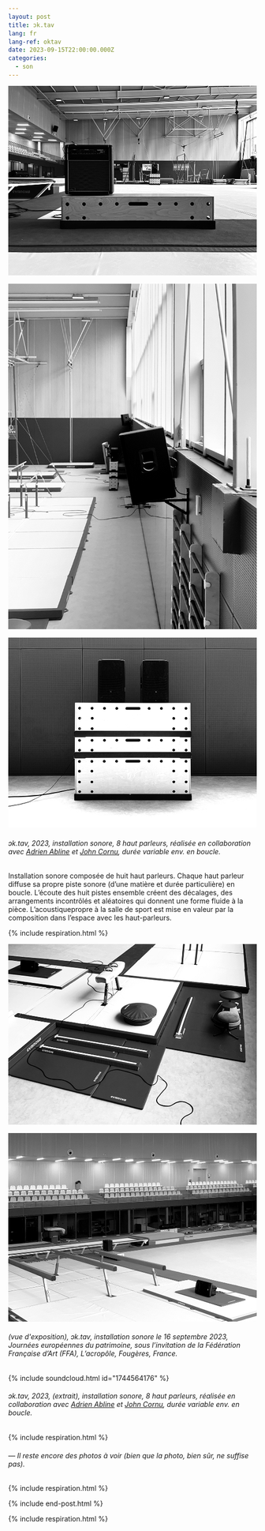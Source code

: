 ```yaml
---
layout: post
title: ɔk.tav
lang: fr
lang-ref: oktav
date: 2023-09-15T22:00:00.000Z
categories:
  - son
---
```


![](/imgs/octav11_UP.jpg)

![](/imgs/octav1_UP.jpg)

![](/imgs/octav15_UP.jpg)

###### *ɔk.tav*, 2023, installation sonore, 8 haut parleurs, réalisée en collaboration avec [Adrien Abline](http://ablineadrien.com/) et [John Cornu](https://www.johncornu.com/), durée variable env. en boucle.

Installation sonore composée de huit haut parleurs.
Chaque haut parleur diffuse sa propre piste sonore (d’une matière et durée particulière) en boucle.
L’écoute des huit pistes ensemble créent des décalages, des arrangements incontrôlés et aléatoires qui donnent une forme fluide à la pièce.
L’acoustiquepropre à la salle de sport est mise en valeur par la composition dans l’espace avec les haut-parleurs.

{% include respiration.html %}

![](/imgs/octav4_UP.jpg)

![](/imgs/octav3_UP.JPEG)

###### (vue d'exposition), *ɔk.tav*, installation sonore le 16 septembre 2023, Journées européennes du patrimoine, sous l’invitation de la Fédération Française d’Art (FFA), L’acropôle, Fougères, France.

{% include soundcloud.html id="1744564176" %}

###### *ɔk.tav*, 2023, (extrait), installation sonore, 8 haut parleurs, réalisée en collaboration avec [Adrien Abline](http://ablineadrien.com/) et [John Cornu](https://www.johncornu.com/), durée variable env. en boucle.

{% include respiration.html %}

###### — *Il reste encore des photos à voir (bien que la photo, bien sûr, ne suffise pas).*

{% include respiration.html %}

{% include end-post.html %}

{% include respiration.html %}
